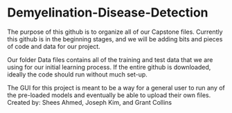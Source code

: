 # Demyelination-Disease-Detection
The purpose of this github is to organize all of our Capstone files.
Currently this github is in the beginning stages, and we will be adding bits and pieces of code and data 
for our project.


Our folder Data files contains all of the training and test data that we are using for our initial learning process.
If the entire github is downloaded, ideally the code should run without much set-up.


The GUI for this project is meant to be a way for a general user to run any of the pre-loaded models and eventually be able to upload their own files. 
Created by: Shees Ahmed, Joseph Kim, and Grant Collins
